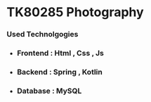 # TK80285  Photography 

### Used Technolgogies

- ### Frontend : Html , Css , Js
- ### Backend : Spring , Kotlin
- ### Database : MySQL


